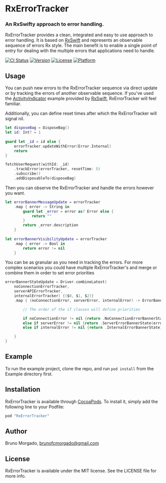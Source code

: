 # RxErrorTracker

### An RxSwifty approach to error handling.

RxErrorTracker provides a clean, integrated and easy to use approach to error handling. It is based on [RxSwift](https://github.com/ReactiveX/RxSwift) and represents an observable sequence of errors Rx style. The main benefit is to enable a single point of entry for dealing with the multiple errors that applications need to handle.

[![CI Status](http://img.shields.io/travis/brunomorgado/RxErrorTracker.svg?style=flat)](https://travis-ci.org/brunomorgado/RxErrorTracker)
[![Version](https://img.shields.io/cocoapods/v/RxErrorTracker.svg?style=flat)](http://cocoapods.org/pods/RxErrorTracker)
[![License](https://img.shields.io/cocoapods/l/RxErrorTracker.svg?style=flat)](http://cocoapods.org/pods/RxErrorTracker)
[![Platform](https://img.shields.io/cocoapods/p/RxErrorTracker.svg?style=flat)](http://cocoapods.org/pods/RxErrorTracker)

## Usage

You can push new errors to the RxErrorTracker sequence via direct update or by tracking the errors of another observable sequence. If you've used the [ActivityIndicator](https://github.com/ReactiveX/RxSwift/blob/master/RxExample/RxExample/Services/ActivityIndicator.swift) example provided by [RxSwift](https://github.com/ReactiveX/RxSwift), RxErrorTracker will feel familiar.

Additionally, you can define reset times after which the RxErrorTracker will signal nil.

```swift
let disposeBag = DisposeBag()
let id: Int? = 1
        
guard let _id = id else {
    errorTracker.updateWithError(Error.Internal)
	return
}

fetchUserRequest(withId: _id)
	.trackError(errorTracker, resetTime: 5)
	.subscribe()
	.addDisposableTo(disposeBag)
```

Then you can observe the RxErrorTracker and handle the errors however you want.

```swift
let errorBannerMessageUpdate = errorTracker
   	.map { error -> String in
		guard let _error = error as? Error else {
			return ""
		}
		return _error.description
	}
        
let errorBannerVisibilityUpdate = errorTracker
	.map { error -> Bool in
		return error != nil
	}
```

You can be as granular as you need in tracking the errors. For more complex scenarios you could have multiple RxErrorTracker's and merge or combine them in order to set error priorities

```swift
errorBannerStateUpdate = Driver.combineLatest(
	noConnectionErrorTracker,
	serverAPIErrorTracker,
	internalErrorTracker) {($0, $1, $2)}
	.map { (noConnectionError, serverError, internalError) -> ErrorBannerState in

		// The order of the if clauses will define priorities

		if noConnectionError != nil {return .NoConnectionErrorBannerState}
		else if serverError != nil {return .ServerErrorBannerState(error: serverError)}
		else if internalError != nil {return .InternalErrorBannerState}

	}
}
```

## Example

To run the example project, clone the repo, and run `pod install` from the Example directory first.

## Installation

RxErrorTracker is available through [CocoaPods](http://cocoapods.org). To install
it, simply add the following line to your Podfile:

```ruby
pod "RxErrorTracker"
```

## Author

Bruno Morgado, brunofcmorgado@gmail.com

## License

RxErrorTracker is available under the MIT license. See the LICENSE file for more info.
